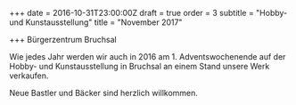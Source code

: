 +++
date = 2016-10-31T23:00:00Z
draft = true
order = 3
subtitle = "Hobby- und Kunstausstellung"
title = "November 2017"

+++
Bürgerzentrum Bruchsal

Wie jedes Jahr werden wir auch in 2016 am 1. Adventswochenende auf der Hobby- und Kunstausstellung in Bruchsal an einem Stand unsere Werk verkaufen.

Neue Bastler und Bäcker sind herzlich willkommen.